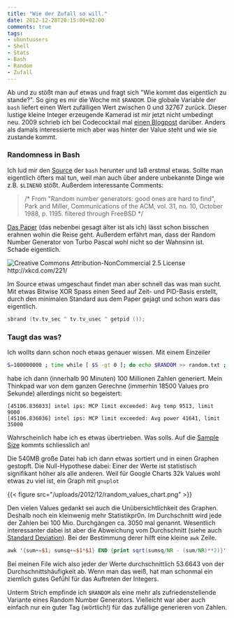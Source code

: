 ```yaml
---
title: "Wie der Zufall so will."
date: 2012-12-28T20:15:00+02:00
comments: true
tags:
- ubuntuusers
- Shell
- Stats
- Bash
- Random
- Zufall
---
```


Ab und zu stößt man auf etwas und fragt sich "Wie kommt das eigentlich zu
stande?". So ging es mir die Woche mit `$RANDOM`. Die globale Variable der
`bash` liefert einen Wert zufälligen Wert zwischen 0 und 32767 zurück. Dieser
lustige kleine Integer erzeugende Kamerad ist mir jetzt nicht umbedingt neu.
2009 schrieb ich bei Codecocktail mal
[einen Blogpost](http://codecocktail.wordpress.com/2009/02/01/zufallszahlen-mit-der-shell-bash/)
darüber. Anders als damals interessierte mich aber was hinter der Value steht
und wie sie zustande kommt.

### Randomness in Bash

Ich lud mir den [Source](http://ftp.gnu.org/gnu/bash/) der `bash` herunter und
laß erstmal etwas. Sollte man eigentlich öfters mal tun, weil man auch über
andere unbekannte Dinge wie z.B. `$LINENO` stößt. Außerdem interessante
Comments:

> /* From "Random number generators: good ones are hard to find", Park and
> Miller, Communications of the ACM, vol. 31, no. 10, October 1988, p.
> 1195. filtered through FreeBSD */

[Das Paper](http://www.cems.uwe.ac.uk/~irjohnso/coursenotes/ufeen8-15-m/p1192-parkmiller.pdf)
(das nebenbei gesagt älter ist als ich) lässt schon bisschen erahnen wohin die Reise
geht. Außerdem erfährt man, dass der Random Number Generator von Turbo Pascal
wohl nicht so der Wahnsinn ist. Schade eigentlich.

<p><img class="center" src="/uploads/2012/12/random_number.png" title="XKCD - 211" alt="Creative Commons Attribution-NonCommercial 2.5 License http://xkcd.com/221/"></p>

Im Source etwas umgeschaut findet man aber schnell das was man sucht.
Mit etwas Bitwise XOR Spass einen Seed auf Zeit- und PID-Basis erstellt, durch den
minimalen Standard aus dem Paper gejagt und schon wars das eigentlich.

``` c
sbrand (tv.tv_sec ^ tv.tv_usec ^ getpid ());
```

### Taugt das was?

Ich wollts dann schon noch etwas genauer wissen. Mit einem Einzeiler

``` bash
S=100000000 ; time while [ $S -gt 0 ]; do echo $RANDOM >> random.txt ; ((S--)) ; done
```

habe ich dann (innerhalb 90 Minuten) 100 Millionen Zahlen generiert.
Mein Thinkpad war von dem ganzen Gerechne (immerhin 18500 Values
pro Sekunde) allerdings nicht so begeistert:

```
[45106.836033] intel ips: MCP limit exceeded: Avg temp 9513, limit 9000
[45106.836036] intel ips: MCP limit exceeded: Avg power 41641, limit 35000
```

Wahrscheinlich habe ich es etwas übertrieben. Was solls. Auf die [Sample
Size](http://en.wikipedia.org/wiki/Sample_size_determination)
kommts schliesslich an!

Die 540MB große Datei hab ich dann etwas sortiert und in einen Graphen gestopft.
Die Null-Hypothese dabei: Einer der Werte ist statistisch signifikant höher als
alle anderen. Weil für Google Charts 32k Values wohl etwas zu viel ist, ein
Graph mit `gnuplot`

{{< figure src="/uploads/2012/12/random_values_chart.png" >}}

Den vielen Values gedankt sei auch die Unübersichtlichkeit des Graphen.
Deshalb noch ein kleinwenig mehr Statistikpr0n. Im Durchschnitt wird jede
der Zahlen bei 100 Mio. Durchgängen ca. 3050 mal genannt. Wesentlich
interessanter dabei ist aber die Abweichung vom Durchschnitt (siehe auch
[Standard Deviation](http://en.wikipedia.org/wiki/Standard_deviation)).
Bei der Bestimmung derer hilft eine kleine `awk` Zeile.

``` awk
awk '{sum+=$1; sumsq+=$1*$1} END {print sqrt(sumsq/NR - (sum/NR)**2)}' sorted.txt
```

Bei meinen File wich also jeder der Werte durchschnittlich 53.6643 von der
Durchschnittshäufigkeit ab. Wenn man das weiß, hat man schonmal ein
ziemlich gutes Gefühl für das Auftreten der Integers.

Unterm Strich empfinde ich `$RANDOM` als eine mehr als zufriedenstellende
Variante eines Random Number Generators. Vielleicht war aber auch einfach
nur ein guter Tag (wörtlich!) für das zufällige generieren von Zahlen.
